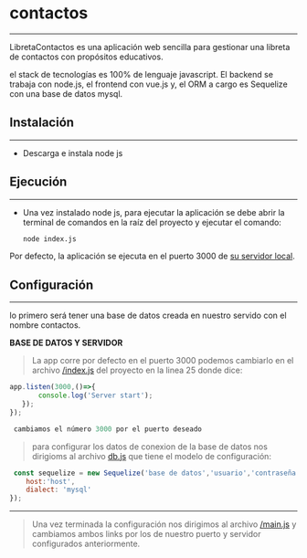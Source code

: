 # contactos

---
LibretaContactos es una aplicación web sencilla para gestionar una libreta de contactos con propósitos educativos.

el stack de tecnologías es 100% de lenguaje javascript. El backend se trabaja con node.js, el frontend con vue.js y, el ORM a cargo es Sequelize con una base de datos mysql.


## Instalación
---
- Descarga e instala node js



## Ejecución
---
- Una vez instalado node js, para ejecutar la aplicación se debe abrir la terminal de comandos en la raíz del proyecto y ejecutar el comando:
    ```bash
    node index.js
    ```
Por defecto, la aplicación se ejecuta en el puerto 3000 de [su servidor local](http://localhost/).




## Configuración
---
lo primero será tener una base de datos creada en nuestro servido con el nombre contactos.

**BASE DE DATOS Y SERVIDOR**
> La app corre por defecto en el puerto 3000 podemos cambiarlo en el archivo [/index.js](https://github.com/kleider1/libreta_contactos/blob/main/index.js) del proyecto en la linea 25
> donde dice: 

 ```js
 app.listen(3000,()=>{
        console.log('Server start');
    });
});

  cambiamos el número 3000 por el puerto deseado
```

>para configurar los datos de conexion de la base de datos nos dirigioms al archivo [db.js](https://github.com/kleider1/libreta_contactos/blob/main/db.js) que tiene el modelo 
>de configuración:
> 

```js
 const sequelize = new Sequelize('base de datos','usuario','contraseña',{
    host:'host',
    dialect: 'mysql'
});

```

---
>Una vez terminada la configuración nos dirigimos al archivo [/main.js](https://github.com/kleider1/libreta_contactos/blob/main/static/main.js)
>y cambiamos ambos links por los de nuestro puerto y servidor configurados anteriormente.
